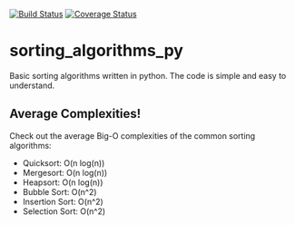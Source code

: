 [![Build Status](https://travis-ci.org/Demotivated/sorting_algorithms_py.svg)](https://travis-ci.org/Demotivated/sorting_algorithms_py) [![Coverage Status](https://coveralls.io/repos/Demotivated/sorting_algorithms_py/badge.svg?branch=coveralls&service=github)](https://coveralls.io/github/Demotivated/sorting_algorithms_py?branch=coveralls)

sorting_algorithms_py
=====================

Basic sorting algorithms written in python. 
The code is simple and easy to understand.

Average Complexities!
-----------------

Check out the average Big-O complexities of the common sorting algorithms:

- Quicksort:	O(n log(n))
- Mergesort:	O(n log(n))
- Heapsort:	O(n log(n))
- Bubble Sort:	O(n^2)
- Insertion Sort:	O(n^2)
- Selection Sort:	O(n^2)

